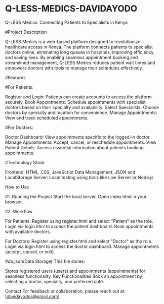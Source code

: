 # Q-LESS-MEDICS-DAVIDAYODO
Q-LESS Medics: Connecting Patients to Specialists in Kenya

#Project Description

Q-LESS Medics is a web-based platform designed to revolutionize healthcare access in Kenya. The platform connects patients to specialist doctors online, eliminating long queues in hospitals, improving efficiency, and saving lives. By enabling seamless appointment booking and streamlined management, Q-LESS Medics reduces patient wait times and empowers doctors with tools to manage their schedules effectively.

#Features

#For Patients:

Register and Login: Patients can create accounts to access the platform securely.
Book Appointments: Schedule appointments with specialist doctors based on their specialty and availability.
Select Specialists: Choose doctors by specialty and location for convenience.
Manage Appointments: View and track scheduled appointments.

#For Doctors:

Doctor Dashboard: View appointments specific to the logged-in doctor.
Manage Appointments: Accept, cancel, or reschedule appointments.
View Patient Details: Access essential information about patients booking appointments.

#Technology Stack

Frontend: HTML, CSS, JavaScript
Data Management: JSON and LocalStorage
Server: Local testing using tools like Live Server or Node.js

How to Use

#1. Running the Project
Start the local server.
Open index.html in your browser.

#2. Workflow

For Patients:
Register using register.html and select "Patient" as the role.
Login via login.html to access the patient dashboard.
Book appointments with available doctors.

For Doctors:
Register using register.html and select "Doctor" as the role.
Login via login.html to access the doctor dashboard.
Manage appointments (accept, cancel, or edit).

#db.json(Data Storage)
This file stores:

Stores registered users (users) and appointments (appointments) for seamless functionality.
Key Functionalities
Book an appointment by selecting a doctor, specialty, and preferred date.


Contact
For feedback or collaboration, please reach out at: [davidayodos@gmail.com]

